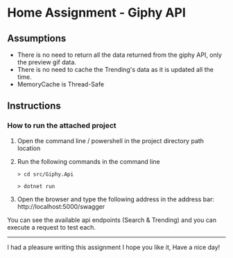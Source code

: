 # Home Assignment - Giphy API

## Assumptions
- There is no need to return all the data returned from the giphy API, only the preview gif data.
- There is no need to cache the Trending's data as it is updated all the time.
- MemoryCache is Thread-Safe

## Instructions 
### How to run the attached project
1. Open the command line / powershell in the project directory path location
2. Run the following commands in the command line

    `> cd src/Giphy.Api`

    `> dotnet run`

3. Open the browser and type the following address in the address bar: http://localhost:5000/swagger

 You can see the available api endpoints (Search & Trending) and you can execute a request to test each.

---
 I had a pleasure writing this assignment I hope you like it, Have a nice day!


